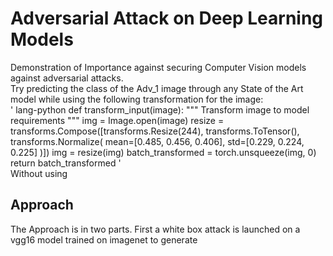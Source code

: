 # Adversarial Attack on Deep Learning Models
 Demonstration of Importance against securing Computer Vision models against adversarial attacks.
 <br>
 Try predicting the class of the Adv_1 image through any State of the Art model while using the following transformation for the image:
 <br>
 ' lang-python
 def transform_input(image):
    """
    Transform image to model requirements
    """
    img = Image.open(image)
    resize = transforms.Compose([transforms.Resize(244), transforms.ToTensor(),
                                 transforms.Normalize(
                                     mean=[0.485, 0.456, 0.406],
                                     std=[0.229, 0.224, 0.225]
                                 )])
    img = resize(img)
    batch_transformed = torch.unsqueeze(img, 0)
    return batch_transformed
 '
 <br>
 Without using
 ## Approach
 The Approach is in two parts. First a white box attack is launched on a vgg16 model trained on imagenet to generate
